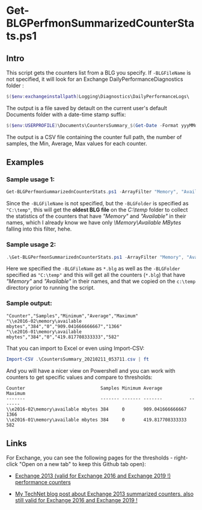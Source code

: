 # Get-BLGPerfmonSummarizedCounterStats.ps1

## Intro
This script gets the counters list from a BLG you specify.
If ```-BLGFileName``` is not specified, it will look for an Exchange DailyPerformanceDiagnostics folder :

```powershell
$($env:exchangeinstallpath)Logging\Diagnostics\DailyPerformanceLogs\
```

The output is a file saved by detault on the current user's default Documents folder with a date-time stamp suffix:
```powershell
$($env:USERPROFILE)\Documents\CountersSummary_$(Get-Date -Format yyyMMdd_hhmmss).csv
```

The output is a CSV file containing the counter full path, the number of samples, the Min, Average, Max values for each counter.

## Examples

### Sample usage 1:

```powershell
Get-BLGPerfmonSummarizednCounterStats.ps1 -ArrayFilter "Memory", "Available" -BLGFolder "c:\temp"
```
Since the ```-BLGFileName``` is not specified, but the ```-BLGFolder``` is specified as ```"C:\temp"```, this will get the **oldest BLG file** on the *C:\temp* folder to collect the statistics of the counters that have *"Memory"* and *"Available"* in their names, which I already know we have only *\Memory\Available MBytes* falling into this filter, hehe.

### Sample usage 2:

```powershell
.\Get-BLGPerfmonSummarizednCounterStats.ps1 -ArrayFilter "Memory", "Available" -BLGFolder "C:\temp" -BLGFileName "*.blg"
```
Here we specified the ```-BLGFileName``` as ```*.blg``` as well as the ```-BLGFolder``` specified as ```"C:\temp"``` and this will get all the counters (```*.blg```) that have *"Memory"* and *"Available"* in their names, and that we copied on the ```c:\temp``` directory prior to running the script.

### Sample output:

```output
"Counter","Samples","Minimum","Average","Maximum"
"\\e2016-02\memory\available mbytes","384","0","909.041666666667","1366"
"\\e2016-01\memory\available mbytes","384","0","419.817708333333","582"
```

That you can import to Excel or even using Import-CSV:

```powershell
Import-CSV .\CountersSummary_20210211_053711.csv | ft
```

And you will have a nicer view on Powershell and you can work with counters to get specific values and compare to thresholds:

```output
Counter                            Samples Minimum Average          Maximum
-------                            ------- ------- -------          -------
\\e2016-02\memory\available mbytes 384     0       909.041666666667 1366
\\e2016-01\memory\available mbytes 384     0       419.817708333333 582
```

## Links

For Exchange, you can see the following pages for the thresholds - right-click "Open on a new tab" to keep this Github tab open):

- [Exchange 2013 (valid for Exchange 2016 and Exchange 2019 !) performance counters](https://docs.microsoft.com/en-us/exchange/exchange-2013-performance-counters-exchange-2013-help)

- [My TechNet blog post about Exchange 2013 summarized counters, also still valid for Exchange 2016 and Exchange 2019 !](https://docs.microsoft.com/en-us/archive/blogs/samdrey/exchange-2013-performance-counters-and-their-thresholds)
